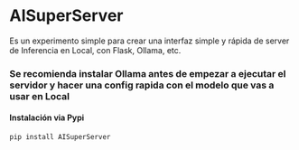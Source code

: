 # AISuperServer

Es un experimento simple para crear una interfaz simple y rápida de server de Inferencia en Local, con Flask, Ollama, etc.

### Se recomienda instalar Ollama antes de empezar a ejecutar el servidor y hacer una config rapida con el modelo que vas a usar en Local

#### Instalación via Pypi

```
pip install AISuperServer
```
